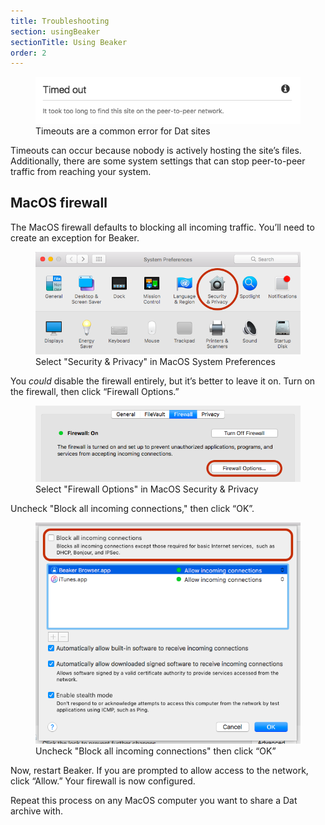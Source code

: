 ```yaml
---
title: Troubleshooting
section: usingBeaker
sectionTitle: Using Beaker
order: 2
---
```


<figure>
<img src="/img/docs/trouble-timedout.png">
<figcaption>Timeouts are a common error for Dat sites</figcaption>
</figure>

Timeouts can occur because nobody is actively hosting the site’s files. Additionally, there are some system settings that can stop peer-to-peer traffic from reaching your system.

## MacOS firewall

The MacOS firewall defaults to blocking all incoming traffic. You’ll need to create an exception for Beaker.

<figure>
<img src="/img/docs/trouble-macos-prefs.png">
<figcaption>Select "Security &amp; Privacy" in MacOS System Preferences</figcaption>
</figure>

You *could* disable the firewall entirely, but it’s better to leave it on. Turn on the firewall, then click “Firewall Options.”

<figure>
<img src="/img/docs/trouble-macos-firewall1.png">
<figcaption>Select "Firewall Options" in MacOS Security &amp; Privacy</figcaption>
</figure>

Uncheck "Block all incoming connections," then click “OK”.

<figure>
<img src="/img/docs/trouble-macos-firewall2.png">
<figcaption>Uncheck "Block all incoming connections" then click “OK”</figcaption>
</figure>

Now, restart Beaker. If you are prompted to allow access to the network, click “Allow.” Your firewall is now configured.

Repeat this process on any MacOS computer you want to share a Dat archive with.